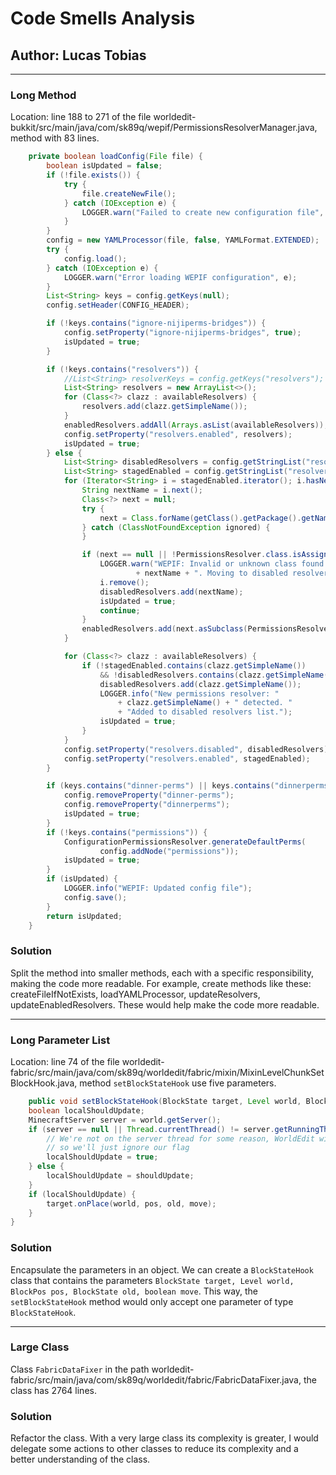 # Code Smells Analysis

## Author: Lucas Tobias

---

### Long Method
Location: line 188 to 271 of the file
worldedit-bukkit/src/main/java/com/sk89q/wepif/PermissionsResolverManager.java, method with 83 lines.

```java
    private boolean loadConfig(File file) {
        boolean isUpdated = false;
        if (!file.exists()) {
            try {
                file.createNewFile();
            } catch (IOException e) {
                LOGGER.warn("Failed to create new configuration file", e);
            }
        }
        config = new YAMLProcessor(file, false, YAMLFormat.EXTENDED);
        try {
            config.load();
        } catch (IOException e) {
            LOGGER.warn("Error loading WEPIF configuration", e);
        }
        List<String> keys = config.getKeys(null);
        config.setHeader(CONFIG_HEADER);

        if (!keys.contains("ignore-nijiperms-bridges")) {
            config.setProperty("ignore-nijiperms-bridges", true);
            isUpdated = true;
        }

        if (!keys.contains("resolvers")) {
            //List<String> resolverKeys = config.getKeys("resolvers");
            List<String> resolvers = new ArrayList<>();
            for (Class<?> clazz : availableResolvers) {
                resolvers.add(clazz.getSimpleName());
            }
            enabledResolvers.addAll(Arrays.asList(availableResolvers));
            config.setProperty("resolvers.enabled", resolvers);
            isUpdated = true;
        } else {
            List<String> disabledResolvers = config.getStringList("resolvers.disabled", new ArrayList<>());
            List<String> stagedEnabled = config.getStringList("resolvers.enabled", null);
            for (Iterator<String> i = stagedEnabled.iterator(); i.hasNext();) {
                String nextName = i.next();
                Class<?> next = null;
                try {
                    next = Class.forName(getClass().getPackage().getName() + "." + nextName);
                } catch (ClassNotFoundException ignored) {
                }

                if (next == null || !PermissionsResolver.class.isAssignableFrom(next)) {
                    LOGGER.warn("WEPIF: Invalid or unknown class found in enabled resolvers: "
                            + nextName + ". Moving to disabled resolvers list.");
                    i.remove();
                    disabledResolvers.add(nextName);
                    isUpdated = true;
                    continue;
                }
                enabledResolvers.add(next.asSubclass(PermissionsResolver.class));
            }

            for (Class<?> clazz : availableResolvers) {
                if (!stagedEnabled.contains(clazz.getSimpleName())
                    && !disabledResolvers.contains(clazz.getSimpleName())) {
                    disabledResolvers.add(clazz.getSimpleName());
                    LOGGER.info("New permissions resolver: "
                        + clazz.getSimpleName() + " detected. "
                        + "Added to disabled resolvers list.");
                    isUpdated = true;
                }
            }
            config.setProperty("resolvers.disabled", disabledResolvers);
            config.setProperty("resolvers.enabled", stagedEnabled);
        }

        if (keys.contains("dinner-perms") || keys.contains("dinnerperms")) {
            config.removeProperty("dinner-perms");
            config.removeProperty("dinnerperms");
            isUpdated = true;
        }
        if (!keys.contains("permissions")) {
            ConfigurationPermissionsResolver.generateDefaultPerms(
                    config.addNode("permissions"));
            isUpdated = true;
        }
        if (isUpdated) {
            LOGGER.info("WEPIF: Updated config file");
            config.save();
        }
        return isUpdated;
    }

```
### Solution
Split the method into smaller methods, each with a specific responsibility, making the code more readable. For example, create methods like these: createFileIfNotExists, loadYAMLProcessor, updateResolvers, updateEnabledResolvers. These would help make the code more readable.



---

### Long Parameter List
Location: line 74 of the file
worldedit-fabric/src/main/java/com/sk89q/worldedit/fabric/mixin/MixinLevelChunkSetBlockHook.java, method `setBlockStateHook` use five parameters.

```java
    public void setBlockStateHook(BlockState target, Level world, BlockPos pos, BlockState old, boolean move) {
    boolean localShouldUpdate;
    MinecraftServer server = world.getServer();
    if (server == null || Thread.currentThread() != server.getRunningThread()) {
        // We're not on the server thread for some reason, WorldEdit will never be here
        // so we'll just ignore our flag
        localShouldUpdate = true;
    } else {
        localShouldUpdate = shouldUpdate;
    }
    if (localShouldUpdate) {
        target.onPlace(world, pos, old, move);
    }
}
```

### Solution
Encapsulate the parameters in an object. We can create a `BlockStateHook` class that contains the parameters `BlockState target, Level world, BlockPos pos, BlockState old, boolean move`. This way, the `setBlockStateHook` method would only accept one parameter of type `BlockStateHook`.


- ---

### Large Class
Class `FabricDataFixer` in the path
worldedit-fabric/src/main/java/com/sk89q/worldedit/fabric/FabricDataFixer.java, the class has 2764 lines.

### Solution
Refactor the class. With a very large class its complexity is greater, I would delegate some actions to other classes to reduce its complexity and a better understanding of the class.


